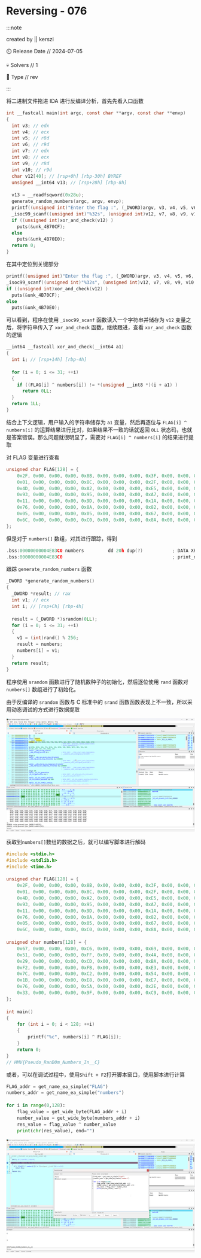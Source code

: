 # Reversing - 076

:::note

created by || kerszi

⏲️ Release Date // 2024-07-05

💀 Solvers // 1

🧩 Type // rev

:::

将二进制文件拖进 IDA 进行反编译分析，首先先看入口函数

```c
int __fastcall main(int argc, const char **argv, const char **envp)
{
  int v3; // edx
  int v4; // ecx
  int v5; // r8d
  int v6; // r9d
  int v7; // edx
  int v8; // ecx
  int v9; // r8d
  int v10; // r9d
  char v12[40]; // [rsp+0h] [rbp-30h] BYREF
  unsigned __int64 v13; // [rsp+28h] [rbp-8h]

  v13 = __readfsqword(0x28u);
  generate_random_numbers(argc, argv, envp);
  printf((unsigned int)"Enter the flag :", (_DWORD)argv, v3, v4, v5, v6, v12[0]);
  _isoc99_scanf((unsigned int)"%32s", (unsigned int)v12, v7, v8, v9, v10, v12[0]);
  if ((unsigned int)xor_and_check(v12) )
    puts(&unk_4B70CF);
  else
    puts(&unk_4B70E0);
  return 0;
}
```

在其中定位到关键部分

```c
printf((unsigned int)"Enter the flag :", (_DWORD)argv, v3, v4, v5, v6, v12[0]);
_isoc99_scanf((unsigned int)"%32s", (unsigned int)v12, v7, v8, v9, v10, v12[0]);
if ((unsigned int)xor_and_check(v12) )
  puts(&unk_4B70CF);
else
  puts(&unk_4B70E0);
```

可以看到，程序在使用 `_isoc99_scanf` 函数读入一个字符串并储存为 `v12` 变量之后，将字符串传入了 `xor_and_check` 函数，继续跟进，查看 `xor_and_check` 函数的逻辑

```c
__int64 __fastcall xor_and_check(__int64 a1)
{
  int i; // [rsp+14h] [rbp-4h]

  for (i = 0; i <= 31; ++i)
  {
    if ((FLAG[i] ^ numbers[i]) != *(unsigned __int8 *)(i + a1) )
      return 0LL;
  }
  return 1LL;
}
```

结合上下文逻辑，用户输入的字符串储存为 `a1` 变量，然后再逐位与 `FLAG[i] ^ numbers[i]` 的运算结果进行比对，如果结果不一致的话就返回 `0LL` 状态码，也就是答案错误。那么问题就很明显了，需要对 `FLAG[i] ^ numbers[i]` 的结果进行提取

对 FLAG 变量进行查看

```c
unsigned char FLAG[128] = {
    0x2F, 0x00, 0x00, 0x00, 0x8B, 0x00, 0x00, 0x00, 0x3F, 0x00, 0x00, 0x00, 0x08, 0x00, 0x00, 0x00,
    0x01, 0x00, 0x00, 0x00, 0x8C, 0x00, 0x00, 0x00, 0x2F, 0x00, 0x00, 0x00, 0x99, 0x00, 0x00, 0x00,
    0x4D, 0x00, 0x00, 0x00, 0xA2, 0x00, 0x00, 0x00, 0xE5, 0x00, 0x00, 0x00, 0xF9, 0x00, 0x00, 0x00,
    0x93, 0x00, 0x00, 0x00, 0x95, 0x00, 0x00, 0x00, 0xA7, 0x00, 0x00, 0x00, 0x76, 0x00, 0x00, 0x00,
    0x11, 0x00, 0x00, 0x00, 0x9D, 0x00, 0x00, 0x00, 0x1A, 0x00, 0x00, 0x00, 0x8D, 0x00, 0x00, 0x00,
    0x76, 0x00, 0x00, 0x00, 0x8A, 0x00, 0x00, 0x00, 0x82, 0x00, 0x00, 0x00, 0xFF, 0x00, 0x00, 0x00,
    0x05, 0x00, 0x00, 0x00, 0x05, 0x00, 0x00, 0x00, 0x67, 0x00, 0x00, 0x00, 0x0D, 0x00, 0x00, 0x00,
    0x6C, 0x00, 0x00, 0x00, 0xC0, 0x00, 0x00, 0x00, 0x8A, 0x00, 0x00, 0x00, 0xE7, 0x00, 0x00, 0x00
};
```

但是对于 `numbers[]` 数组，对其进行跟踪，得到

```c
.bss:00000000004E83C0 numbers         dd 20h dup(?)           ; DATA XREF: generate_random_numbers+3E↑o
.bss:00000000004E83C0                                         ; print_numbers+31↑o ...
```

跟踪 `generate_random_numbers` 函数

```c
_DWORD *generate_random_numbers()
{
  _DWORD *result; // rax
  int v1; // ecx
  int i; // [rsp+Ch] [rbp-4h]

  result = (_DWORD *)srandom(0LL);
  for (i = 0; i <= 31; ++i)
  {
    v1 = (int)rand() % 256;
    result = numbers;
    numbers[i] = v1;
  }
  return result;
}
```

程序使用 `srandom` 函数进行了随机数种子的初始化，然后逐位使用 `rand` 函数对 `numbers[]` 数组进行了初始化。

由于反编译的 `srandom` 函数与 C 标准中的 `srand` 函数函数表现上不一致，所以采用动态调试的方式进行数据提取

![img](img/image_20240745-234546.png)

获取到`numbers[]`数组的数据之后，就可以编写脚本进行解码

```c
#include <stdio.h>
#include <stdlib.h>
#include <time.h>

unsigned char FLAG[128] = {
    0x2F, 0x00, 0x00, 0x00, 0x8B, 0x00, 0x00, 0x00, 0x3F, 0x00, 0x00, 0x00, 0x08, 0x00, 0x00, 0x00,
    0x01, 0x00, 0x00, 0x00, 0x8C, 0x00, 0x00, 0x00, 0x2F, 0x00, 0x00, 0x00, 0x99, 0x00, 0x00, 0x00,
    0x4D, 0x00, 0x00, 0x00, 0xA2, 0x00, 0x00, 0x00, 0xE5, 0x00, 0x00, 0x00, 0xF9, 0x00, 0x00, 0x00,
    0x93, 0x00, 0x00, 0x00, 0x95, 0x00, 0x00, 0x00, 0xA7, 0x00, 0x00, 0x00, 0x76, 0x00, 0x00, 0x00,
    0x11, 0x00, 0x00, 0x00, 0x9D, 0x00, 0x00, 0x00, 0x1A, 0x00, 0x00, 0x00, 0x8D, 0x00, 0x00, 0x00,
    0x76, 0x00, 0x00, 0x00, 0x8A, 0x00, 0x00, 0x00, 0x82, 0x00, 0x00, 0x00, 0xFF, 0x00, 0x00, 0x00,
    0x05, 0x00, 0x00, 0x00, 0x05, 0x00, 0x00, 0x00, 0x67, 0x00, 0x00, 0x00, 0x0D, 0x00, 0x00, 0x00,
    0x6C, 0x00, 0x00, 0x00, 0xC0, 0x00, 0x00, 0x00, 0x8A, 0x00, 0x00, 0x00, 0xE7, 0x00, 0x00, 0x00};

unsigned char numbers[128] = {
    0x67, 0x00, 0x00, 0x00, 0xC6, 0x00, 0x00, 0x00, 0x69, 0x00, 0x00, 0x00, 0x73, 0x00, 0x00, 0x00, 
    0x51, 0x00, 0x00, 0x00, 0xFF, 0x00, 0x00, 0x00, 0x4A, 0x00, 0x00, 0x00, 0xEC, 0x00, 0x00, 0x00, 
    0x29, 0x00, 0x00, 0x00, 0xCD, 0x00, 0x00, 0x00, 0xBA, 0x00, 0x00, 0x00, 0xAB, 0x00, 0x00, 0x00, 
    0xF2, 0x00, 0x00, 0x00, 0xFB, 0x00, 0x00, 0x00, 0xE3, 0x00, 0x00, 0x00, 0x46, 0x00, 0x00, 0x00, 
    0x7C, 0x00, 0x00, 0x00, 0xC2, 0x00, 0x00, 0x00, 0x54, 0x00, 0x00, 0x00, 0xF8, 0x00, 0x00, 0x00, 
    0x1B, 0x00, 0x00, 0x00, 0xE8, 0x00, 0x00, 0x00, 0xE7, 0x00, 0x00, 0x00, 0x8D, 0x00, 0x00, 0x00, 
    0x76, 0x00, 0x00, 0x00, 0x5A, 0x00, 0x00, 0x00, 0x2E, 0x00, 0x00, 0x00, 0x63, 0x00, 0x00, 0x00, 
    0x33, 0x00, 0x00, 0x00, 0x9F, 0x00, 0x00, 0x00, 0xC9, 0x00, 0x00, 0x00, 0x9A, 0x00, 0x00, 0x00
};

int main()
{
    for (int i = 0; i < 128; ++i)
    {
        printf("%c", numbers[i] ^ FLAG[i]);
    }
    return 0;
}
// HMV{Pseudo_RanD0m_Numbers_In__C}
```

或者，可以在调试过程中，使用`Shift + F2`打开脚本窗口，使用脚本进行计算

```python
FLAG_addr = get_name_ea_simple("FLAG")
numbers_addr = get_name_ea_simple("numbers")

for i in range(0,128):
    flag_value = get_wide_byte(FLAG_addr + i)
    number_value = get_wide_byte(numbers_addr + i)
    res_value = flag_value ^ number_value
    print(chr(res_value), end="")
```

![img](img/image_20240756-235645.png)
